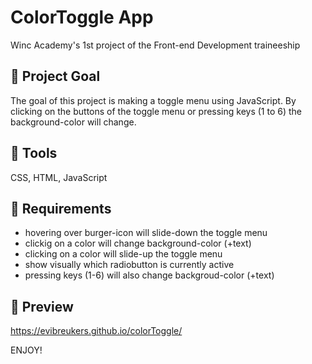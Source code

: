 # ColorToggle App

Winc Academy's 1st project of the Front-end Development traineeship

## 💬 Project Goal

The goal of this project is making a toggle menu using JavaScript. 
By clicking on the buttons of the toggle menu or pressing keys (1 to 6) the background-color will change. 

## 💬 Tools 

CSS, HTML, JavaScript

## 💬 Requirements

* hovering over burger-icon will slide-down the toggle menu
* clickig on a color will change background-color (+text)
* clicking on a color will slide-up the toggle menu
* show visually which radiobutton is currently active
* pressing keys (1-6) will also change backgroud-color (+text)

## 🚀 Preview

https://evibreukers.github.io/colorToggle/

ENJOY!


